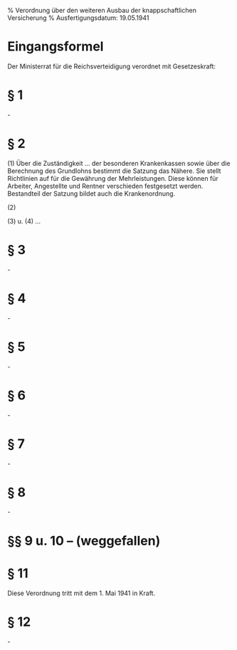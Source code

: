 % Verordnung über den weiteren Ausbau der knappschaftlichen Versicherung
% Ausfertigungsdatum: 19.05.1941
 
# Eingangsformel

Der Ministerrat für die Reichsverteidigung verordnet mit Gesetzeskraft:

# § 1

\-

# § 2

(1) Über die Zuständigkeit ... der besonderen Krankenkassen sowie über die Berechnung des Grundlohns bestimmt die Satzung das Nähere. Sie stellt Richtlinien auf für die Gewährung der Mehrleistungen. Diese können für Arbeiter, Angestellte und Rentner verschieden festgesetzt werden. Bestandteil der Satzung bildet auch die Krankenordnung.

(2)

(3) u. (4) ...

# § 3

\-

# § 4

\-

# § 5

\-

# § 6

\-

# § 7

\-

# § 8

\-

# §§ 9 u. 10 – (weggefallen)

# § 11

Diese Verordnung tritt mit dem 1. Mai 1941 in Kraft.

# § 12

\-
